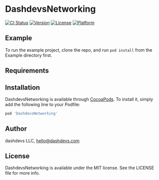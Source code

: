 # DashdevsNetworking

[![CI Status](https://img.shields.io/travis/kirill.u@itomy.ch/DashdevsNetworking.svg?style=flat)](https://travis-ci.org/kirill.u@itomy.ch/DashdevsNetworking)
[![Version](https://img.shields.io/cocoapods/v/DashdevsNetworking.svg?style=flat)](https://cocoapods.org/pods/DashdevsNetworking)
[![License](https://img.shields.io/cocoapods/l/DashdevsNetworking.svg?style=flat)](https://cocoapods.org/pods/DashdevsNetworking)
[![Platform](https://img.shields.io/cocoapods/p/DashdevsNetworking.svg?style=flat)](https://cocoapods.org/pods/DashdevsNetworking)

## Example

To run the example project, clone the repo, and run `pod install` from the Example directory first.

## Requirements

## Installation

DashdevsNetworking is available through [CocoaPods](https://cocoapods.org). To install
it, simply add the following line to your Podfile:

```ruby
pod 'DashdevsNetworking'
```

## Author

dashdevs LLC, hello@dashdevs.com

## License

DashdevsNetworking is available under the MIT license. See the LICENSE file for more info.

